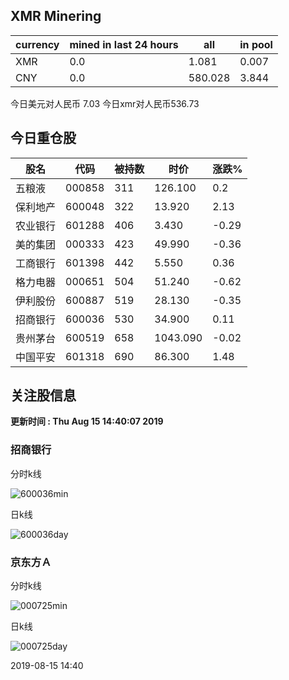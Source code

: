 ## XMR Minering

|currency|mined in last 24 hours|all|in pool|
|---|---|---|---|
|XMR|0.0|1.081|0.007|
|CNY|0.0|580.028|3.844|

今日美元对人民币 7.03	今日xmr对人民币536.73


## 今日重仓股 

|股名|代码|被持数|时价|涨跌%|
|---|---|---|---|---|
|五粮液|000858|311|126.100|0.2|
|保利地产|600048|322|13.920|2.13|
|农业银行|601288|406|3.430|-0.29|
|美的集团|000333|423|49.990|-0.36|
|工商银行|601398|442|5.550|0.36|
|格力电器|000651|504|51.240|-0.62|
|伊利股份|600887|519|28.130|-0.35|
|招商银行|600036|530|34.900|0.11|
|贵州茅台|600519|658|1043.090|-0.02|
|中国平安|601318|690|86.300|1.48|

## 关注股信息
**更新时间 : Thu Aug 15 14:40:07 2019**
### 招商银行 
分时k线

![600036min](http://image.sinajs.cn/newchart/min/n/sh600036.gif)

日k线

![600036day](http://image.sinajs.cn/newchart/daily/n/sh600036.gif)

### 京东方Ａ 
分时k线

![000725min](http://image.sinajs.cn/newchart/min/n/sz000725.gif)

日k线

![000725day](http://image.sinajs.cn/newchart/daily/n/sz000725.gif)

2019-08-15 14:40
